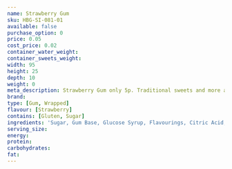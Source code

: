 ```yaml
---
name: Strawberry Gum
sku: HBG-SI-081-01
available: false
purchase_option: 0
price: 0.05
cost_price: 0.02
container_water_weight: 
container_sweets_weight: 
width: 95
height: 25
depth: 10
weight: 0
meta_description: Strawberry Gum only 5p. Traditional sweets and more at Humbugs Confectionery Store. Specialists in satisfying your sweet tooth!
brand: 
type: [Gum, Wrapped]
flavour: [Strawberry]
contains: [Gluten, Sugar]
ingredients: 'Sugar, Gum Base, Glucose Syrup, Flavourings, Citric Acid, Humectant Glycerine (Non-Animal), Emulsifier Soybean Lecithin, Colour E129, Antioxidant BHA'
serving_size: 
energy: 
protein: 
carbohydrates: 
fat: 
---
```

